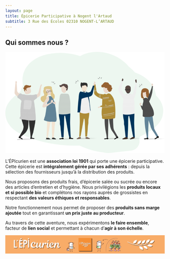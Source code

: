 ```yaml
---
layout: page
title: Épicerie Participative à Nogent l'Artaud
subtitle: 3 Rue des Écoles 02310 NOGENT-L’ARTAUD
---
```


## Qui sommes nous ?

![Ensemble](/assets/img/check-hands-768x488.png)

L’ÉPIcurien est une **association loi 1901** qui porte une épicerie participative. Cette épicerie est **intégralement gérée par ses adhérents** : depuis la sélection des fournisseurs jusqu’à la distribution des produits.

Nous proposons des produits frais, d’épicerie salée ou sucrée ou encore des articles d’entretien et d’hygiène. Nous privilégions les **produits locaux et si possible bio** et complétons nos rayons auprès de grossistes en respectant **des valeurs éthiques et responsables**.

Notre fonctionnement nous permet de proposer des **produits sans marge ajoutée** tout en garantissant **un prix juste au producteur**.

Au travers de cette aventure, nous expérimentons **le faire ensemble**, facteur de **lien social** et permettant à chacun d’**agir à son échelle**.

[![Se retrouver](/assets/img/Haut-de-site-epicurien-3.png)](https://www.monepi.fr/homeMonEpi.php?nomurlsite=epicurien)
